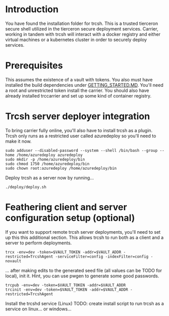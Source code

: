 # Introduction 
You have found the installation folder for trcsh.  This is a trusted tierceron secure shell utilized in the tierceron secure deployment services.  Carrier, working in tandem with trcsh will interact with a docker registry and either virtual machines or a kubernetes cluster in order to securely deploy services.

# Prerequisites
This assumes the existence of a vault with tokens.  You also must have installed the build dependencies under [GETTING_STARTED.MD](../../GETTING_STARTED.MD#command-line-building-via-makefile). You'll need a root and unrestricted token install the carrier.  You should also have already installed trccarrier and set up some kind of container
registry.

# Trcsh server deployer integration
To bring carrier fully online, you'll also have to install trcsh as a plugin.  Trcsh only runs as a restricted user called azuredeploy so you'll need to make it now.

```
sudo adduser --disabled-password --system --shell /bin/bash --group --home /home/azuredeploy azuredeploy
sudo mkdir -p /home/azuredeploy/bin
sudo chmod 1750 /home/azuredeploy/bin
sudo chown root:azuredeploy /home/azuredeploy/bin
```

Deploy trcsh as a server now by running...

```
./deploy/deploy.sh
```

# Feathering client and server configuration setup (optional)
If you want to support remote trcsh server deployments, you'll need to set up this this additional section.
This allows trcsh to run both as a client and a server to perform deployments.

```
trcx -env=dev -token=$VAULT_TOKEN -addr=$VAULT_ADDR -restricted=TrcshAgent -serviceFilter=config -indexFilter=config -novault
```

... after making edits to the generated seed file (all values can be TODO for local), init it.  Hint, you can use pwgen to generate some good passwords.

```
trcpub -env=dev -token=$VAULT_TOKEN -addr=$VAULT_ADDR
trcinit -env=dev -token=$VAULT_TOKEN -addr=$VAULT_ADDR -restricted=TrcshAgent
```


Install the trcshd service (Linux)
TODO: create install script to run trcsh as a service on linux... or windows...
